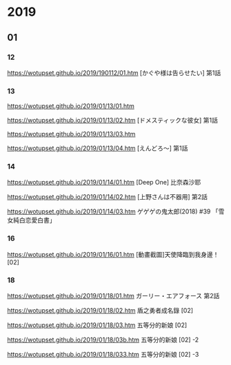 # 2019
## 01
### 12
https://wotupset.github.io/2019/190112/01.htm [かぐや様は告らせたい] 第1話
### 13

https://wotupset.github.io/2019/01/13/01.htm

https://wotupset.github.io/2019/01/13/02.htm [ドメスティックな彼女] 第1話

https://wotupset.github.io/2019/01/13/03.htm

https://wotupset.github.io/2019/01/13/04.htm [えんどろ〜] 第1話
### 14

https://wotupset.github.io/2019/01/14/01.htm [Deep One] 比奈森沙耶

https://wotupset.github.io/2019/01/14/02.htm [上野さんは不器用] 第2話


https://wotupset.github.io/2019/01/14/03.htm ゲゲゲの鬼太郎(2018) #39 「雪女純白恋愛白書」

### 16

https://wotupset.github.io/2019/01/16/01.htm [動畫截圖]天使降臨到我身邊！ [02]


### 18
https://wotupset.github.io/2019/01/18/01.htm ガーリー・エアフォース 第2話

https://wotupset.github.io/2019/01/18/02.htm 盾之勇者成名錄 [02]

https://wotupset.github.io/2019/01/18/03.htm 五等分的新娘 [02]

https://wotupset.github.io/2019/01/18/03b.htm 五等分的新娘 [02] -2

https://wotupset.github.io/2019/01/18/033.htm 五等分的新娘 [02] -3
